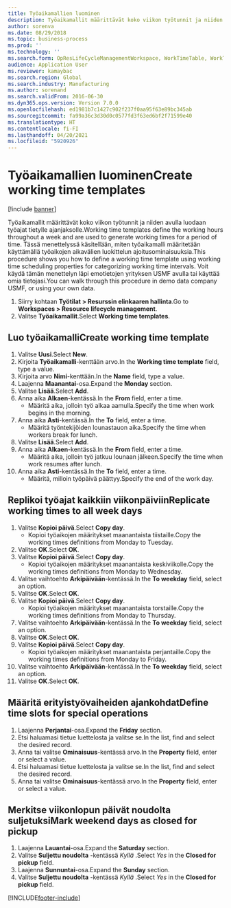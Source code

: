 ```yaml
---
title: Työaikamallien luominen
description: Työaikamallit määrittävät koko viikon työtunnit ja niiden avulla luodaan työajat tietylle ajanjaksolle.
author: sorenva
ms.date: 08/29/2018
ms.topic: business-process
ms.prod: ''
ms.technology: ''
ms.search.form: OpResLifeCycleManagementWorkspace, WorkTimeTable, WorkTimeCopyDayDialog, WorkPeriodTemplate
audience: Application User
ms.reviewer: kamaybac
ms.search.region: Global
ms.search.industry: Manufacturing
ms.author: sorenand
ms.search.validFrom: 2016-06-30
ms.dyn365.ops.version: Version 7.0.0
ms.openlocfilehash: ed1981b7c1427c902f237f0aa95f63e89bc345ab
ms.sourcegitcommit: fa99a36c3d30d0c0577fd3f63ed6bf2f71599e40
ms.translationtype: HT
ms.contentlocale: fi-FI
ms.lasthandoff: 04/20/2021
ms.locfileid: "5920926"
---
```

# <a name="create-working-time-templates"></a><span data-ttu-id="5b476-103">Työaikamallien luominen</span><span class="sxs-lookup"><span data-stu-id="5b476-103">Create working time templates</span></span>

[!include [banner](../../includes/banner.md)]

<span data-ttu-id="5b476-104">Työaikamallit määrittävät koko viikon työtunnit ja niiden avulla luodaan työajat tietylle ajanjaksolle.</span><span class="sxs-lookup"><span data-stu-id="5b476-104">Working time templates define the working hours throughout a week and are used to generate working times for a period of time.</span></span> <span data-ttu-id="5b476-105">Tässä menettelyssä käsitellään, miten työaikamalli määritetään käyttämällä työaikojen aikavälien luokittelun ajoitusominaisuuksia.</span><span class="sxs-lookup"><span data-stu-id="5b476-105">This procedure shows you how to define a working time template using working time scheduling properties for categorizing working time intervals.</span></span> <span data-ttu-id="5b476-106">Voit käydä tämän menettelyn läpi emotietojen yrityksen USMF avulla tai käyttää omia tietojasi.</span><span class="sxs-lookup"><span data-stu-id="5b476-106">You can walk through this procedure in demo data company USMF, or using your own data.</span></span>

1. <span data-ttu-id="5b476-107">Siirry kohtaan **Työtilat > Resurssin elinkaaren hallinta**.</span><span class="sxs-lookup"><span data-stu-id="5b476-107">Go to **Workspaces > Resource lifecycle management**.</span></span>
1. <span data-ttu-id="5b476-108">Valitse **Työaikamallit**.</span><span class="sxs-lookup"><span data-stu-id="5b476-108">Select **Working time templates**.</span></span>

## <a name="create-working-time-template"></a><span data-ttu-id="5b476-109">Luo työaikamalli</span><span class="sxs-lookup"><span data-stu-id="5b476-109">Create working time template</span></span>

1. <span data-ttu-id="5b476-110">Valitse **Uusi**.</span><span class="sxs-lookup"><span data-stu-id="5b476-110">Select **New**.</span></span>
1. <span data-ttu-id="5b476-111">Kirjoita **Työaikamalli**-kenttään arvo.</span><span class="sxs-lookup"><span data-stu-id="5b476-111">In the **Working time template** field, type a value.</span></span>
1. <span data-ttu-id="5b476-112">Kirjoita arvo **Nimi**-kenttään.</span><span class="sxs-lookup"><span data-stu-id="5b476-112">In the **Name** field, type a value.</span></span>
1. <span data-ttu-id="5b476-113">Laajenna **Maanantai**-osa.</span><span class="sxs-lookup"><span data-stu-id="5b476-113">Expand the **Monday** section.</span></span>
1. <span data-ttu-id="5b476-114">Valitse **Lisää**.</span><span class="sxs-lookup"><span data-stu-id="5b476-114">Select **Add**.</span></span>
1. <span data-ttu-id="5b476-115">Anna aika **Alkaen**-kentässä.</span><span class="sxs-lookup"><span data-stu-id="5b476-115">In the **From** field, enter a time.</span></span>
    * <span data-ttu-id="5b476-116">Määritä aika, jolloin työ alkaa aamulla.</span><span class="sxs-lookup"><span data-stu-id="5b476-116">Specify the time when work begins in the morning.</span></span>  
1. <span data-ttu-id="5b476-117">Anna aika **Asti**-kentässä.</span><span class="sxs-lookup"><span data-stu-id="5b476-117">In the **To** field, enter a time.</span></span>
    * <span data-ttu-id="5b476-118">Määritä työntekijöiden lounastauon aika.</span><span class="sxs-lookup"><span data-stu-id="5b476-118">Specify the time when workers break for lunch.</span></span>  
1. <span data-ttu-id="5b476-119">Valitse **Lisää**.</span><span class="sxs-lookup"><span data-stu-id="5b476-119">Select **Add**.</span></span>
1. <span data-ttu-id="5b476-120">Anna aika **Alkaen**-kentässä.</span><span class="sxs-lookup"><span data-stu-id="5b476-120">In the **From** field, enter a time.</span></span>
    * <span data-ttu-id="5b476-121">Määritä aika, jolloin työ jatkuu lounaan jälkeen.</span><span class="sxs-lookup"><span data-stu-id="5b476-121">Specify the time when work resumes after lunch.</span></span>  
1. <span data-ttu-id="5b476-122">Anna aika **Asti**-kentässä.</span><span class="sxs-lookup"><span data-stu-id="5b476-122">In the **To** field, enter a time.</span></span>
    * <span data-ttu-id="5b476-123">Määritä, milloin työpäivä päättyy.</span><span class="sxs-lookup"><span data-stu-id="5b476-123">Specify the end of the work day.</span></span>  

## <a name="replicate-working-times-to-all-week-days"></a><span data-ttu-id="5b476-124">Replikoi työajat kaikkiin viikonpäiviin</span><span class="sxs-lookup"><span data-stu-id="5b476-124">Replicate working times to all week days</span></span>

1. <span data-ttu-id="5b476-125">Valitse **Kopioi päivä**.</span><span class="sxs-lookup"><span data-stu-id="5b476-125">Select **Copy day**.</span></span>
    * <span data-ttu-id="5b476-126">Kopioi työaikojen määritykset maanantaista tiistaille.</span><span class="sxs-lookup"><span data-stu-id="5b476-126">Copy the working times definitions from Monday to Tuesday.</span></span>  
1. <span data-ttu-id="5b476-127">Valitse **OK**.</span><span class="sxs-lookup"><span data-stu-id="5b476-127">Select **OK**.</span></span>
1. <span data-ttu-id="5b476-128">Valitse **Kopioi päivä**.</span><span class="sxs-lookup"><span data-stu-id="5b476-128">Select **Copy day**.</span></span>
    * <span data-ttu-id="5b476-129">Kopioi työaikojen määritykset maanantaista keskiviikolle.</span><span class="sxs-lookup"><span data-stu-id="5b476-129">Copy the working times definitions from Monday to Wednesday.</span></span>  
1. <span data-ttu-id="5b476-130">Valitse vaihtoehto **Arkipäivään**-kentässä.</span><span class="sxs-lookup"><span data-stu-id="5b476-130">In the **To weekday** field, select an option.</span></span>
1. <span data-ttu-id="5b476-131">Valitse **OK**.</span><span class="sxs-lookup"><span data-stu-id="5b476-131">Select **OK**.</span></span>
1. <span data-ttu-id="5b476-132">Valitse **Kopioi päivä**.</span><span class="sxs-lookup"><span data-stu-id="5b476-132">Select **Copy day**.</span></span>
    * <span data-ttu-id="5b476-133">Kopioi työaikojen määritykset maanantaista torstaille.</span><span class="sxs-lookup"><span data-stu-id="5b476-133">Copy the working times definitions from Monday to Thursday.</span></span>  
1. <span data-ttu-id="5b476-134">Valitse vaihtoehto **Arkipäivään**-kentässä.</span><span class="sxs-lookup"><span data-stu-id="5b476-134">In the **To weekday** field, select an option.</span></span>
1. <span data-ttu-id="5b476-135">Valitse **OK**.</span><span class="sxs-lookup"><span data-stu-id="5b476-135">Select **OK**.</span></span>
1. <span data-ttu-id="5b476-136">Valitse **Kopioi päivä**.</span><span class="sxs-lookup"><span data-stu-id="5b476-136">Select **Copy day**.</span></span>
    * <span data-ttu-id="5b476-137">Kopioi työaikojen määritykset maanantaista perjantaille.</span><span class="sxs-lookup"><span data-stu-id="5b476-137">Copy the working times definitions from Monday to Friday.</span></span>  
1. <span data-ttu-id="5b476-138">Valitse vaihtoehto **Arkipäivään**-kentässä.</span><span class="sxs-lookup"><span data-stu-id="5b476-138">In the **To weekday** field, select an option.</span></span>
1. <span data-ttu-id="5b476-139">Valitse **OK**.</span><span class="sxs-lookup"><span data-stu-id="5b476-139">Select **OK**.</span></span>

## <a name="define-time-slots-for-special-operations"></a><span data-ttu-id="5b476-140">Määritä erityistyövaiheiden ajankohdat</span><span class="sxs-lookup"><span data-stu-id="5b476-140">Define time slots for special operations</span></span>

1. <span data-ttu-id="5b476-141">Laajenna **Perjantai**-osa.</span><span class="sxs-lookup"><span data-stu-id="5b476-141">Expand the **Friday** section.</span></span>
1. <span data-ttu-id="5b476-142">Etsi haluamasi tietue luettelosta ja valitse se.</span><span class="sxs-lookup"><span data-stu-id="5b476-142">In the list, find and select the desired record.</span></span>
1. <span data-ttu-id="5b476-143">Anna tai valitse **Ominaisuus**-kentässä arvo.</span><span class="sxs-lookup"><span data-stu-id="5b476-143">In the **Property** field, enter or select a value.</span></span>
1. <span data-ttu-id="5b476-144">Etsi haluamasi tietue luettelosta ja valitse se.</span><span class="sxs-lookup"><span data-stu-id="5b476-144">In the list, find and select the desired record.</span></span>
1. <span data-ttu-id="5b476-145">Anna tai valitse **Ominaisuus**-kentässä arvo.</span><span class="sxs-lookup"><span data-stu-id="5b476-145">In the **Property** field, enter or select a value.</span></span>

## <a name="mark-weekend-days-as-closed-for-pickup"></a><span data-ttu-id="5b476-146">Merkitse viikonlopun päivät noudolta suljetuksi</span><span class="sxs-lookup"><span data-stu-id="5b476-146">Mark weekend days as closed for pickup</span></span>

1. <span data-ttu-id="5b476-147">Laajenna **Lauantai**-osa.</span><span class="sxs-lookup"><span data-stu-id="5b476-147">Expand the **Saturday** section.</span></span>
1. <span data-ttu-id="5b476-148">Valitse **Suljettu noudolta** -kentässä *Kyllä* .</span><span class="sxs-lookup"><span data-stu-id="5b476-148">Select *Yes* in the **Closed for pickup** field.</span></span>
1. <span data-ttu-id="5b476-149">Laajenna **Sunnuntai**-osa.</span><span class="sxs-lookup"><span data-stu-id="5b476-149">Expand the **Sunday** section.</span></span>
1. <span data-ttu-id="5b476-150">Valitse **Suljettu noudolta** -kentässä *Kyllä* .</span><span class="sxs-lookup"><span data-stu-id="5b476-150">Select *Yes* in the **Closed for pickup** field.</span></span>


[!INCLUDE[footer-include](../../../includes/footer-banner.md)]
